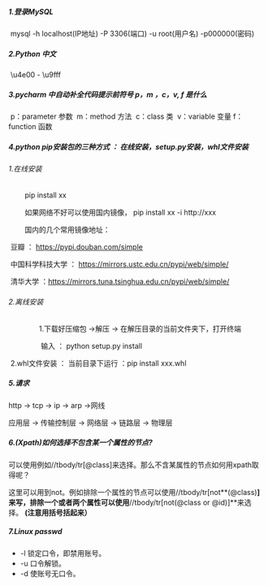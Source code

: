 ##### 1.登录MySQL

​	mysql -h localhost(IP地址) -P 3306(端口) -u root(用户名) -p000000(密码)

##### 2.Python 中文

​	\u4e00 - \u9fff

##### 3.pycharm 中自动补全代码提示前符号 p，m ，c，v, f 是什么

​	p：parameter 参数
​	m：method 方法
​	c：class 类
​	v：variable 变量
​	f：function 函数

##### 4.python pip安装包的三种方式 ： 在线安装，setup.py安装，whl文件安装

###### 	1.在线安装

　	　pip install xx

​	　　如果网络不好可以使用国内镜像， pip install xx -i http://xxx

​	　　国内的几个常用镜像地址：

​				豆瓣 ： https://pypi.douban.com/simple

​				中国科学科技大学 ： https://mirrors.ustc.edu.cn/pypi/web/simple/

​				清华大学 ：https://mirrors.tuna.tsinghua.edu.cn/pypi/web/simple/

###### 	2.离线安装

​	　　　　1.下载好压缩包 ->解压 -> 在解压目录的当前文件夹下，打开终端

　		　　　  输入 ： python setup.py install

​					2.whl文件安装 ： 当前目录下运行 ：pip install xxx.whl

##### 5.请求

http     -> tcp               -> ip          -> arp      ->网线

应用层 ->  传输控制层 -> 网络层 -> 链路层 -> 物理层



##### 6.(Xpath)如何选择不包含某一个属性的节点?

可以使用例如//tbody/tr[@class]来选择。那么不含某属性的节点如何用xpath取得呢？

这里可以用到not。例如排除一个属性的节点可以使用//tbody/tr[not**(@class)**]来写，排除一个或者两个属性可以使用**//tbody/tr[not(@class or @id)]**来选择。 **(注意用括号括起来）**

##### 7.Linux passwd

- -l 锁定口令，即禁用账号。
- -u 口令解锁。
- -d 使账号无口令。

